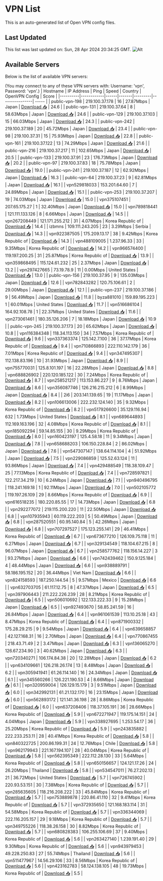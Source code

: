 # VPN List

This is an auto-generated list of Open VPN config files.

## Last Updated

This list was last updated on: Sun, 28 Apr 2024 20:34:25 GMT.
![Alt](https://repobeats.axiom.co/api/embed/186b98318ef1479477931607c1ad7d823f12451f.svg "Repobeats analytics image")

## Available Servers

Below is the list of available VPN servers:

(You may connect to any of these VPN servers with: Username: 'vpn', Password: 'vpn'.)
| Hostname | IP Address | Ping | Speed | Country | OpenVPN Config | Score |
|----------|------------|------|-------|---------|----------------| ----- |
| public-vpn-198 | 219.100.37.178 | 16 | 27.87Mbps | Japan | [Download 📥](./configs/server_0_JP.ovpn) | 24.6 |
| public-vpn-131 | 219.100.37.64 | 8 | 58.63Mbps | Japan | [Download 📥](./configs/server_1_JP.ovpn) | 24.6 |
| public-vpn-129 | 219.100.37.103 | 15 | 66.03Mbps | Japan | [Download 📥](./configs/server_2_JP.ovpn) | 24.3 |
| public-vpn-242 | 219.100.37.189 | 20 | 45.72Mbps | Japan | [Download 📥](./configs/server_3_JP.ovpn) | 23.4 |
| public-vpn-98 | 219.100.37.31 | 15 | 75.93Mbps | Japan | [Download 📥](./configs/server_4_JP.ovpn) | 22.8 |
| public-vpn-161 | 219.100.37.122 | 13 | 74.29Mbps | Japan | [Download 📥](./configs/server_5_JP.ovpn) | 21.6 |
| public-vpn-216 | 219.100.37.217 | 11 | 102.65Mbps | Japan | [Download 📥](./configs/server_6_JP.ovpn) | 20.5 |
| public-vpn-133 | 219.100.37.91 | 23 | 176.73Mbps | Japan | [Download 📥](./configs/server_7_JP.ovpn) | 20.2 |
| public-vpn-97 | 219.100.37.83 | 18 | 75.78Mbps | Japan | [Download 📥](./configs/server_8_JP.ovpn) | 19.0 |
| public-vpn-241 | 219.100.37.187 | 12 | 62.92Mbps | Japan | [Download 📥](./configs/server_9_JP.ovpn) | 16.3 |
| public-vpn-64 | 219.100.37.23 | 9 | 62.81Mbps | Japan | [Download 📥](./configs/server_10_JP.ovpn) | 16.1 |
| vpn529818033 | 153.201.64.60 | 7 | 24.89Mbps | Japan | [Download 📥](./configs/server_11_JP.ovpn) | 15.1 |
| public-vpn-253 | 219.100.37.207 | 19 | 74.03Mbps | Japan | [Download 📥](./configs/server_12_JP.ovpn) | 15.0 |
| vpn375107451 | 207.65.175.27 | 1 | 32.40Mbps | Japan | [Download 📥](./configs/server_13_JP.ovpn) | 15.0 |
| vpn789818441 | 121.111.133.126 | 8 | 6.66Mbps | Japan | [Download 📥](./configs/server_14_JP.ovpn) | 14.5 |
| vpn267208449 | 121.171.255.212 | 31 | 4.07Mbps | Korea Republic of | [Download 📥](./configs/server_15_KR.ovpn) | 14.4 |
| izbmns | 109.111.243.205 | 23 | 3.29Mbps | Serbia | [Download 📥](./configs/server_16_RS.ovpn) | 14.3 |
| vpn922387505 | 175.209.13.17 | 38 | 9.42Mbps | Korea Republic of | [Download 📥](./configs/server_17_KR.ovpn) | 14.3 |
| vpn488109005 | 1.237.96.33 | 33 | 9.35Mbps | Korea Republic of | [Download 📥](./configs/server_18_KR.ovpn) | 14.2 |
| vpn966574400 | 119.197.200.25 | 31 | 25.87Mbps | Korea Republic of | [Download 📥](./configs/server_19_KR.ovpn) | 13.9 |
| vpn359868495 | 115.124.61.232 | 25 | 2.37Mbps | Japan | [Download 📥](./configs/server_20_JP.ovpn) | 13.2 |
| vpn297427665 | 73.19.78.9 | 11 | 0.00Mbps | United States | [Download 📥](./configs/server_21_US.ovpn) | 13.0 |
| public-vpn-156 | 219.100.37.95 | 9 | 135.03Mbps | Japan | [Download 📥](./configs/server_22_JP.ovpn) | 12.6 |
| vpn782843282 | 120.75.106.61 | 2 | 29.00Mbps | Japan | [Download 📥](./configs/server_23_JP.ovpn) | 12.1 |
| public-vpn-237 | 219.100.37.186 | 9 | 56.49Mbps | Japan | [Download 📥](./configs/server_24_JP.ovpn) | 11.8 |
| byza881010 | 159.89.195.223 | 1 | 60.01Mbps | United States | [Download 📥](./configs/server_25_US.ovpn) | 11.7 |
| vpn516686104 | 164.92.108.78 | 1 | 22.37Mbps | United States | [Download 📥](./configs/server_26_US.ovpn) | 11.6 |
| vpn273061461 | 180.35.126.206 | 7 | 18.18Mbps | Japan | [Download 📥](./configs/server_27_JP.ovpn) | 10.9 |
| public-vpn-245 | 219.100.37.173 | 20 | 65.62Mbps | Japan | [Download 📥](./configs/server_28_JP.ovpn) | 10.8 |
| vpn116384348 | 118.34.113.150 | 34 | 7.57Mbps | Korea Republic of | [Download 📥](./configs/server_29_KR.ovpn) | 9.6 |
| vpn337363374 | 125.142.7.100 | 36 | 37.17Mbps | Korea Republic of | [Download 📥](./configs/server_30_KR.ovpn) | 9.4 |
| vpn710866893 | 222.110.142.179 | 36 | 7.01Mbps | Korea Republic of | [Download 📥](./configs/server_31_KR.ovpn) | 9.4 |
| vpn347495307 | 112.138.83.196 | 10 | 31.93Mbps | Japan | [Download 📥](./configs/server_32_JP.ovpn) | 8.9 |
| vpn755770031 | 125.8.101.197 | 16 | 22.28Mbps | Japan | [Download 📥](./configs/server_33_JP.ovpn) | 8.8 |
| vpn688826902 | 220.120.185.122 | 30 | 7.24Mbps | Korea Republic of | [Download 📥](./configs/server_34_KR.ovpn) | 8.7 |
| vpn258521217 | 113.153.86.227 | 9 | 8.76Mbps | Japan | [Download 📥](./configs/server_35_JP.ovpn) | 8.6 |
| vpn356087746 | 126.216.215.212 | 6 | 8.99Mbps | Japan | [Download 📥](./configs/server_36_JP.ovpn) | 8.4 |
| 2i6 | 203.141.139.65 | 19 | 11.17Mbps | Japan | [Download 📥](./configs/server_37_JP.ovpn) | 8.2 |
| vpn106613006 | 222.232.124.140 | 35 | 9.32Mbps | Korea Republic of | [Download 📥](./configs/server_38_KR.ovpn) | 8.2 |
| vpn517926600 | 35.129.116.94 | 632 | 1.73Mbps | United States | [Download 📥](./configs/server_39_US.ovpn) | 8.1 |
| vpn689644893 | 112.169.163.196 | 32 | 4.08Mbps | Korea Republic of | [Download 📥](./configs/server_40_KR.ovpn) | 8.1 |
| vpn185092294 | 59.14.85.155 | 30 | 9.29Mbps | Korea Republic of | [Download 📥](./configs/server_41_KR.ovpn) | 8.0 |
| vpn160423197 | 125.4.58.18 | 11 | 9.34Mbps | Japan | [Download 📥](./configs/server_42_JP.ovpn) | 7.8 |
| vpn658688203 | 106.150.228.84 | 2 | 86.02Mbps | Japan | [Download 📥](./configs/server_43_JP.ovpn) | 7.6 |
| vpn547307147 | 138.64.114.104 | 4 | 51.92Mbps | Japan | [Download 📥](./configs/server_44_JP.ovpn) | 7.5 |
| vpn229086859 | 125.52.63.124 | 11 | 93.86Mbps | Japan | [Download 📥](./configs/server_45_JP.ovpn) | 7.4 |
| vpn429488549 | 118.38.109.47 | 25 | 77.13Mbps | Korea Republic of | [Download 📥](./configs/server_46_KR.ovpn) | 7.4 |
| vpn728597821 | 122.217.34.219 | 10 | 6.24Mbps | Japan | [Download 📥](./configs/server_47_JP.ovpn) | 7.1 |
| vpn940496795 | 118.241.169.18 | 1 | 92.11Mbps | Japan | [Download 📥](./configs/server_48_JP.ovpn) | 7.0 |
| vpn502105772 | 119.197.26.109 | 29 | 8.66Mbps | Korea Republic of | [Download 📥](./configs/server_49_KR.ovpn) | 6.9 |
| vpn616518235 | 180.220.85.55 | 17 | 14.73Mbps | Japan | [Download 📥](./configs/server_50_JP.ovpn) | 6.8 |
| vpn292277072 | 219.115.200.220 | 11 | 22.50Mbps | Japan | [Download 📥](./configs/server_51_JP.ovpn) | 6.8 |
| vpn107935943 | 60.119.222.203 | 5 | 50.49Mbps | Japan | [Download 📥](./configs/server_52_JP.ovpn) | 6.8 |
| vpn287520551 | 60.95.140.84 | 5 | 42.26Mbps | Japan | [Download 📥](./configs/server_53_JP.ovpn) | 6.8 |
| vpn707297527 | 175.123.255.141 | 29 | 46.41Mbps | Korea Republic of | [Download 📥](./configs/server_54_KR.ovpn) | 6.7 |
| vpn673677210 | 126.109.75.118 | 11 | 6.27Mbps | Japan | [Download 📥](./configs/server_55_JP.ovpn) | 6.7 |
| vpn329134549 | 118.104.67.215 | 8 | 96.07Mbps | Japan | [Download 📥](./configs/server_56_JP.ovpn) | 6.7 |
| vpn258577762 | 118.156.14.227 | 3 | 93.27Mbps | Japan | [Download 📥](./configs/server_57_JP.ovpn) | 6.6 |
| vpn742439462 | 150.9.125.184 | 4 | 48.44Mbps | Japan | [Download 📥](./configs/server_58_JP.ovpn) | 6.6 |
| vpn938889791 | 58.186.195.152 | 20 | 36.44Mbps | Viet Nam | [Download 📥](./configs/server_59_VN.ovpn) | 6.6 |
| vpn824158593 | 187.250.144.54 | 5 | 9.57Mbps | Mexico | [Download 📥](./configs/server_60_MX.ovpn) | 6.6 |
| vpn632703705 | 61.117.12.75 | 8 | 47.37Mbps | Japan | [Download 📥](./configs/server_61_JP.ovpn) | 6.5 |
| vpn397906443 | 211.222.226.239 | 28 | 8.21Mbps | Korea Republic of | [Download 📥](./configs/server_62_KR.ovpn) | 6.5 |
| vpn506010692 | 122.133.222.33 | 9 | 15.28Mbps | Japan | [Download 📥](./configs/server_63_JP.ovpn) | 6.5 |
| vpn927493670 | 58.85.241.59 | 16 | 26.84Mbps | Japan | [Download 📥](./configs/server_64_JP.ovpn) | 6.4 |
| vpn961061539 | 113.10.25.18 | 43 | 8.47Mbps | Korea Republic of | [Download 📥](./configs/server_65_KR.ovpn) | 6.4 |
| vpn871900332 | 175.28.29.215 | 9 | 9.54Mbps | Japan | [Download 📥](./configs/server_66_JP.ovpn) | 6.4 |
| vpn639658857 | 42.127.168.31 | 16 | 2.70Mbps | Japan | [Download 📥](./configs/server_67_JP.ovpn) | 6.4 |
| vpn770867455 | 218.43.71.49 | 2 | 3.47Mbps | Japan | [Download 📥](./configs/server_68_JP.ovpn) | 6.3 |
| vpn136065270 | 126.67.234.90 | 3 | 40.62Mbps | Japan | [Download 📥](./configs/server_69_JP.ovpn) | 6.3 |
| vpn720340271 | 106.174.84.38 | 20 | 12.28Mbps | Japan | [Download 📥](./configs/server_70_JP.ovpn) | 6.2 |
| vpn634109661 | 126.218.26.174 | 13 | 8.48Mbps | Japan | [Download 📥](./configs/server_71_JP.ovpn) | 6.2 |
| vpn305941941 | 61.26.114.140 | 16 | 24.34Mbps | Japan | [Download 📥](./configs/server_72_JP.ovpn) | 6.1 |
| vpn345560266 | 126.221.190.53 | 4 | 8.66Mbps | Japan | [Download 📥](./configs/server_73_JP.ovpn) | 6.1 |
| vpn320959004 | 126.129.15.179 | 3 | 9.51Mbps | Japan | [Download 📥](./configs/server_74_JP.ovpn) | 6.0 |
| vpn342992131 | 61.21.132.170 | 16 | 23.15Mbps | Japan | [Download 📥](./configs/server_75_JP.ovpn) | 6.0 |
| vpn562893172 | 121.141.36.198 | 28 | 8.86Mbps | Korea Republic of | [Download 📥](./configs/server_76_KR.ovpn) | 6.0 |
| vpn637208406 | 118.37.105.191 | 36 | 28.66Mbps | Korea Republic of | [Download 📥](./configs/server_77_KR.ovpn) | 5.9 |
| vpn672271947 | 119.175.14.151 | 24 | 4.04Mbps | Japan | [Download 📥](./configs/server_78_JP.ovpn) | 5.9 |
| vpn338927695 | 1.253.54.17 | 36 | 25.20Mbps | Korea Republic of | [Download 📥](./configs/server_79_KR.ovpn) | 5.9 |
| vpn243835882 | 222.233.253.11 | 28 | 40.41Mbps | Korea Republic of | [Download 📥](./configs/server_80_KR.ovpn) | 5.8 |
| vpn840322725 | 200.86.199.31 | 24 | 12.76Mbps | Chile | [Download 📥](./configs/server_81_CL.ovpn) | 5.8 |
| vpn962179943 | 221.167.194.107 | 28 | 40.04Mbps | Korea Republic of | [Download 📥](./configs/server_82_KR.ovpn) | 5.8 |
| vpn562395349 | 222.112.28.130 | 33 | 5.64Mbps | Korea Republic of | [Download 📥](./configs/server_83_KR.ovpn) | 5.8 |
| vpn650156657 | 124.121.17.26 | 24 | 26.20Mbps | Thailand | [Download 📥](./configs/server_84_TH.ovpn) | 5.8 |
| vpn534547011 | 76.27.202.13 | 21 | 36.72Mbps | United States | [Download 📥](./configs/server_85_US.ovpn) | 5.7 |
| vpn726745902 | 220.93.53.151 | 30 | 7.38Mbps | Korea Republic of | [Download 📥](./configs/server_86_KR.ovpn) | 5.7 |
| vpn285635605 | 118.216.208.222 | 33 | 45.84Mbps | Korea Republic of | [Download 📥](./configs/server_87_KR.ovpn) | 5.7 |
| vpn753889878 | 220.86.41.110 | 32 | 9.41Mbps | Korea Republic of | [Download 📥](./configs/server_88_KR.ovpn) | 5.7 |
| vpn372935650 | 121.168.183.114 | 31 | 54.58Mbps | Korea Republic of | [Download 📥](./configs/server_89_KR.ovpn) | 5.7 |
| vpn336344069 | 222.116.205.157 | 29 | 9.18Mbps | Korea Republic of | [Download 📥](./configs/server_90_KR.ovpn) | 5.7 |
| vpn349755226 | 118.38.26.158 | 30 | 8.82Mbps | Korea Republic of | [Download 📥](./configs/server_91_KR.ovpn) | 5.7 |
| vpn680828383 | 106.255.106.69 | 37 | 9.40Mbps | Korea Republic of | [Download 📥](./configs/server_92_KR.ovpn) | 5.6 |
| vpn263427140 | 1.239.191.40 | 29 | 9.30Mbps | Korea Republic of | [Download 📥](./configs/server_93_KR.ovpn) | 5.6 |
| vpn943979453 | 49.228.250.83 | 27 | 55.74Mbps | Thailand | [Download 📥](./configs/server_94_TH.ovpn) | 5.6 |
| vpn511477967 | 14.56.29.106 | 33 | 8.56Mbps | Korea Republic of | [Download 📥](./configs/server_95_KR.ovpn) | 5.6 |
| vpn423162783 | 58.124.138.105 | 48 | 19.73Mbps | Korea Republic of | [Download 📥](./configs/server_96_KR.ovpn) | 5.5 |
